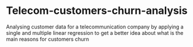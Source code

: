 # Telecom-customers-churn-analysis
Analysing customer data for a telecommunication company by applying a single and multiple linear regression to get a better idea about what is the main reasons for customers churn
